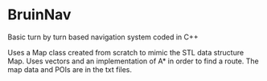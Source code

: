 # BruinNav
Basic turn by turn based navigation system coded in C++

Uses a Map class created from scratch to mimic the STL data structure Map. 
Uses vectors and an implementation of A\* in order to find a route.
The map data and POIs are in the txt files. 
